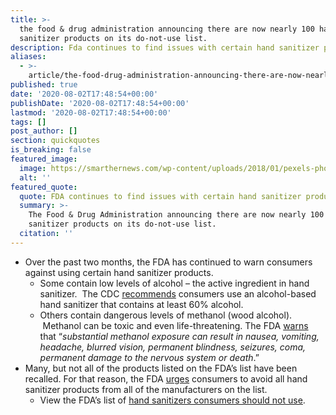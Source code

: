 ```yaml
---
title: >-
  the food & drug administration announcing there are now nearly 100 hand
  sanitizer products on its do-not-use list.
description: Fda continues to find issues with certain hand sanitizer products.
aliases:
  - >-
    article/the-food-drug-administration-announcing-there-are-now-nearly-100-hand-sanitizer-products-on-its-do-not-use-list/
published: true
date: '2020-08-02T17:48:54+00:00'
publishDate: '2020-08-02T17:48:54+00:00'
lastmod: '2020-08-02T17:48:54+00:00'
tags: []
post_author: []
section: quickquotes
is_breaking: false
featured_image:
  image: https://smarthernews.com/wp-content/uploads/2018/01/pexels-photo-286951.jpg
  alt: ''
featured_quote:
  quote: FDA continues to find issues with certain hand sanitizer products.
  summary: >-
    The Food & Drug Administration announcing there are now nearly 100 hand
    sanitizer products on its do-not-use list.
  citation: ''
---
```

*   Over the past two months, the FDA has continued to warn consumers against using certain hand sanitizer products.
    *   Some contain low levels of alcohol – the active ingredient in hand sanitizer.  The CDC [recommends](\"https://www.cdc.gov/handwashing/show-me-the-science-hand-sanitizer.html\") consumers use an alcohol-based hand sanitizer that contains at least 60% alcohol.
    *   Others contain dangerous levels of methanol (wood alcohol).  Methanol can be toxic and even life-threatening. The FDA [warns](\"https://www.fda.gov/drugs/drug-safety-and-availability/fda-updates-hand-sanitizers-consumers-should-not-use\") that “_substantial methanol exposure can result in nausea, vomiting, headache, blurred vision, permanent blindness, seizures, coma, permanent damage to the nervous system or death_.”
*   Many, but not all of the products listed on the FDA’s list have been recalled. For that reason, the FDA [urges](\"https://www.fda.gov/news-events/press-announcements/coronavirus-covid-19-update-fda-reiterates-warning-about-dangerous-alcohol-based-hand-sanitizers\") consumers to avoid all hand sanitizer products from all of the manufacturers on the list.
    *   View the FDA’s list of [hand sanitizers consumers should not use](\"https://www.fda.gov/drugs/drug-safety-and-availability/fda-updates-hand-sanitizers-consumers-should-not-use#products\").